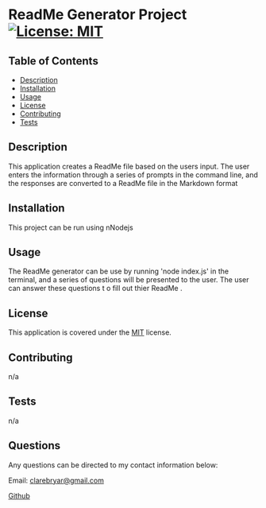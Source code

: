 # ReadMe Generator Project  [![License: MIT](https://img.shields.io/badge/License-MIT-yellow.svg)](https://opensource.org/licenses/MIT)
  ## Table of Contents
   - [Description](#Description)
   - [Installation](#Installation)
   - [Usage](#Usage)
   - [License](#License)
   - [Contributing](#Contributing)
   - [Tests](#Tests)

  ## Description 
  This application creates a ReadMe file based on the users input. The user enters the information through a series of prompts in the command line, and the responses are converted to a ReadMe file in the Markdown format
   
  ## Installation 
  This project can be run using nNodejs
  
  ## Usage 
  The ReadMe generator can be use by running 'node index.js' in the terminal, and a series of questions will be presented to the user. The user can answer these questions t o fill out thier ReadMe . 
  
  ## License 
 
  This application is covered under the [MIT](https://opensource.org/licenses/MIT) license.
  
  ## Contributing 
  n/a 
  
  ## Tests 
  n/a 
  
  ## Questions 
  Any questions can be directed to my contact information below: 

  Email: clarebryar@gmail.com

  [Github](https://github.com/clarebryar)
  


